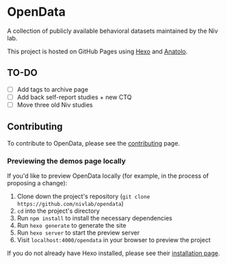 # OpenData

A collection of publicly available behavioral datasets maintained by the Niv lab.

This project is hosted on GitHub Pages using [Hexo](https://hexo.io/docs/) and [Anatolo](https://github.com/Lhcfl/hexo-theme-anatolo).

## TO-DO
- [ ] Add tags to archive page
- [ ] Add back self-report studies + new CTQ
- [ ] Move three old Niv studies

## Contributing

To contribute to OpenData, please see the [contributing](https://nivlab.github.io/opendata/contribute) page.

### Previewing the demos page locally

If you'd like to preview OpenData locally (for example, in the process of proposing a change):

1. Clone down the project's repository (`git clone https://github.com/nivlab/opendata`)
2. `cd` into the project's directory
3. Run `npm install` to install the necessary dependencies
4. Run `hexo generate` to generate the site
5. Run `hexo server` to start the preview server
6. Visit `localhost:4000/opendata` in your browser to preview the project

If you do not already have Hexo installed, please see their [installation page](https://hexo.io/docs/#Installation).
